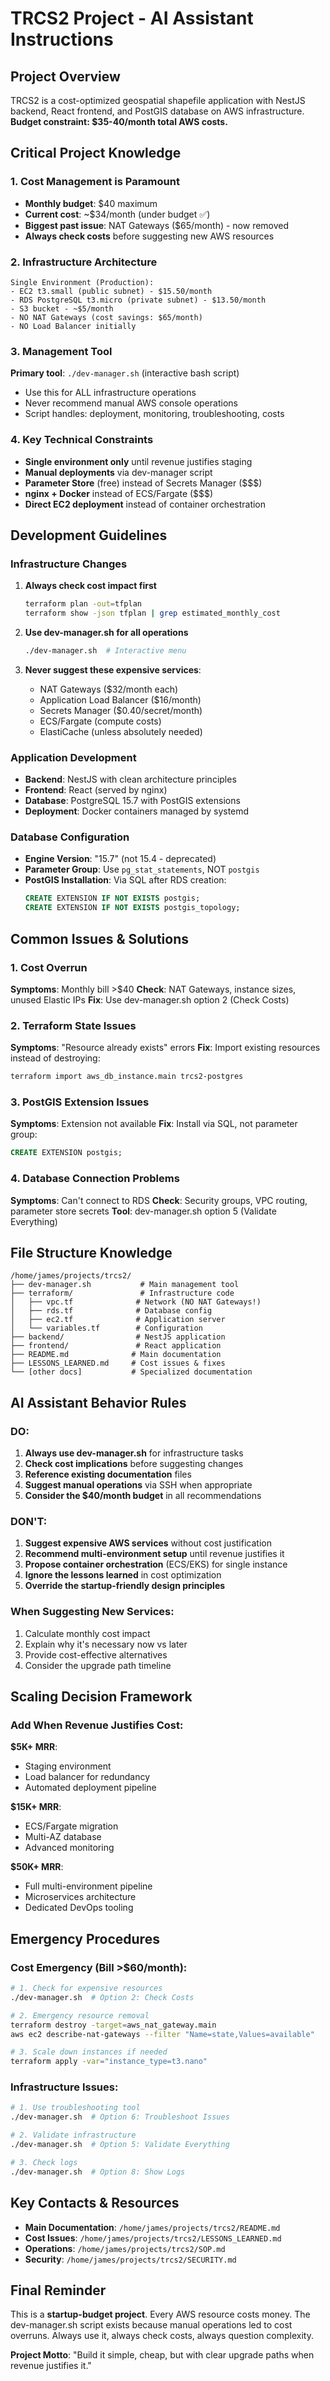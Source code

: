 # TRCS2 Project - AI Assistant Instructions

## Project Overview

TRCS2 is a cost-optimized geospatial shapefile application with NestJS backend, React frontend, and PostGIS database on AWS infrastructure. **Budget constraint: $35-40/month total AWS costs.**

## Critical Project Knowledge

### 1. Cost Management is Paramount

- **Monthly budget**: $40 maximum
- **Current cost**: ~$34/month (under budget ✅)
- **Biggest past issue**: NAT Gateways ($65/month) - now removed
- **Always check costs** before suggesting new AWS resources

### 2. Infrastructure Architecture

```
Single Environment (Production):
- EC2 t3.small (public subnet) - $15.50/month
- RDS PostgreSQL t3.micro (private subnet) - $13.50/month
- S3 bucket - ~$5/month
- NO NAT Gateways (cost savings: $65/month)
- NO Load Balancer initially
```

### 3. Management Tool

**Primary tool**: `./dev-manager.sh` (interactive bash script)

- Use this for ALL infrastructure operations
- Never recommend manual AWS console operations
- Script handles: deployment, monitoring, troubleshooting, costs

### 4. Key Technical Constraints

- **Single environment only** until revenue justifies staging
- **Manual deployments** via dev-manager script
- **Parameter Store** (free) instead of Secrets Manager ($$$)
- **nginx + Docker** instead of ECS/Fargate ($$$)
- **Direct EC2 deployment** instead of container orchestration

## Development Guidelines

### Infrastructure Changes

1. **Always check cost impact first**

   ```bash
   terraform plan -out=tfplan
   terraform show -json tfplan | grep estimated_monthly_cost
   ```

2. **Use dev-manager.sh for all operations**

   ```bash
   ./dev-manager.sh  # Interactive menu
   ```

3. **Never suggest these expensive services**:
   - NAT Gateways ($32/month each)
   - Application Load Balancer ($16/month)
   - Secrets Manager ($0.40/secret/month)
   - ECS/Fargate (compute costs)
   - ElastiCache (unless absolutely needed)

### Application Development

- **Backend**: NestJS with clean architecture principles
- **Frontend**: React (served by nginx)
- **Database**: PostgreSQL 15.7 with PostGIS extensions
- **Deployment**: Docker containers managed by systemd

### Database Configuration

- **Engine Version**: "15.7" (not 15.4 - deprecated)
- **Parameter Group**: Use `pg_stat_statements`, NOT `postgis`
- **PostGIS Installation**: Via SQL after RDS creation:
  ```sql
  CREATE EXTENSION IF NOT EXISTS postgis;
  CREATE EXTENSION IF NOT EXISTS postgis_topology;
  ```

## Common Issues & Solutions

### 1. Cost Overrun

**Symptoms**: Monthly bill >$40
**Check**: NAT Gateways, instance sizes, unused Elastic IPs
**Fix**: Use dev-manager.sh option 2 (Check Costs)

### 2. Terraform State Issues

**Symptoms**: "Resource already exists" errors
**Fix**: Import existing resources instead of destroying:

```bash
terraform import aws_db_instance.main trcs2-postgres
```

### 3. PostGIS Extension Issues

**Symptoms**: Extension not available
**Fix**: Install via SQL, not parameter group:

```sql
CREATE EXTENSION postgis;
```

### 4. Database Connection Problems

**Symptoms**: Can't connect to RDS
**Check**: Security groups, VPC routing, parameter store secrets
**Tool**: dev-manager.sh option 5 (Validate Everything)

## File Structure Knowledge

```
/home/james/projects/trcs2/
├── dev-manager.sh           # Main management tool
├── terraform/               # Infrastructure code
│   ├── vpc.tf              # Network (NO NAT Gateways!)
│   ├── rds.tf              # Database config
│   ├── ec2.tf              # Application server
│   └── variables.tf        # Configuration
├── backend/                # NestJS application
├── frontend/               # React application
├── README.md              # Main documentation
├── LESSONS_LEARNED.md     # Cost issues & fixes
└── [other docs]           # Specialized documentation
```

## AI Assistant Behavior Rules

### DO:

1. **Always use dev-manager.sh** for infrastructure tasks
2. **Check cost implications** before suggesting changes
3. **Reference existing documentation** files
4. **Suggest manual operations** via SSH when appropriate
5. **Consider the $40/month budget** in all recommendations

### DON'T:

1. **Suggest expensive AWS services** without cost justification
2. **Recommend multi-environment setup** until revenue justifies it
3. **Propose container orchestration** (ECS/EKS) for single instance
4. **Ignore the lessons learned** in cost optimization
5. **Override the startup-friendly design principles**

### When Suggesting New Services:

1. Calculate monthly cost impact
2. Explain why it's necessary now vs later
3. Provide cost-effective alternatives
4. Consider the upgrade path timeline

## Scaling Decision Framework

### Add When Revenue Justifies Cost:

**$5K+ MRR**:

- Staging environment
- Load balancer for redundancy
- Automated deployment pipeline

**$15K+ MRR**:

- ECS/Fargate migration
- Multi-AZ database
- Advanced monitoring

**$50K+ MRR**:

- Full multi-environment pipeline
- Microservices architecture
- Dedicated DevOps tooling

## Emergency Procedures

### Cost Emergency (Bill >$60/month):

```bash
# 1. Check for expensive resources
./dev-manager.sh  # Option 2: Check Costs

# 2. Emergency resource removal
terraform destroy -target=aws_nat_gateway.main
aws ec2 describe-nat-gateways --filter "Name=state,Values=available"

# 3. Scale down instances if needed
terraform apply -var="instance_type=t3.nano"
```

### Infrastructure Issues:

```bash
# 1. Use troubleshooting tool
./dev-manager.sh  # Option 6: Troubleshoot Issues

# 2. Validate infrastructure
./dev-manager.sh  # Option 5: Validate Everything

# 3. Check logs
./dev-manager.sh  # Option 8: Show Logs
```

## Key Contacts & Resources

- **Main Documentation**: `/home/james/projects/trcs2/README.md`
- **Cost Issues**: `/home/james/projects/trcs2/LESSONS_LEARNED.md`
- **Operations**: `/home/james/projects/trcs2/SOP.md`
- **Security**: `/home/james/projects/trcs2/SECURITY.md`

## Final Reminder

This is a **startup-budget project**. Every AWS resource costs money. The dev-manager.sh script exists because manual operations led to cost overruns. Always use it, always check costs, always question complexity.

**Project Motto**: "Build it simple, cheap, but with clear upgrade paths when revenue justifies it."
